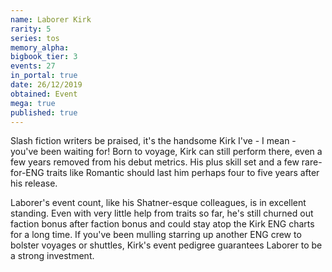 ```yaml
---
name: Laborer Kirk
rarity: 5
series: tos
memory_alpha:
bigbook_tier: 3
events: 27
in_portal: true
date: 26/12/2019
obtained: Event
mega: true
published: true
---
```


Slash fiction writers be praised, it's the handsome Kirk I've - I mean - you've been waiting for! Born to voyage, Kirk can still perform there, even a few years removed from his debut metrics. His plus skill set and a few rare-for-ENG traits like Romantic should last him perhaps four to five years after his release.

Laborer's event count, like his Shatner-esque colleagues, is in excellent standing. Even with very little help from traits so far, he's still churned out faction bonus after faction bonus and could stay atop the Kirk ENG charts for a long time. If you've been mulling starring up another ENG crew to bolster voyages or shuttles, Kirk's event pedigree guarantees Laborer to be a strong investment.
